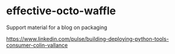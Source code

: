 # effective-octo-waffle

Support material for a blog on packaging

https://www.linkedin.com/pulse/building-deploying-python-tools-consumer-colin-vallance
